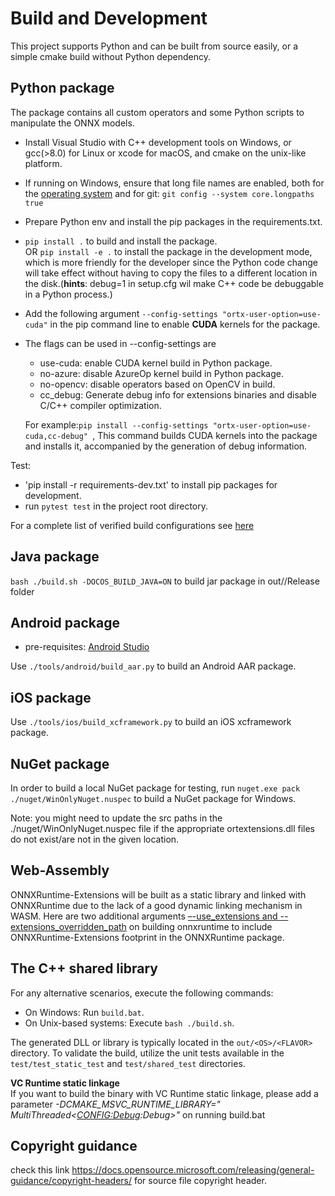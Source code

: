 # Build and Development

This project supports Python and can be built from source easily, or a simple cmake build without Python dependency.

## Python package

The package contains all custom operators and some Python scripts to manipulate the ONNX models.

- Install Visual Studio with C++ development tools on Windows, or gcc(>8.0) for Linux or xcode for macOS, and cmake on
  the unix-like platform.
- If running on Windows, ensure that long file names are enabled, both for
  the [operating system](https://docs.microsoft.com/en-us/windows/win32/fileio/maximum-file-path-limitation?tabs=cmd)
  and for git: `git config --system core.longpaths true`
- Prepare Python env and install the pip packages in the requirements.txt.
- `pip install .` to build and install the package.<br/> OR `pip install -e .` to install the package in the development
  mode, which is more friendly for the developer since the Python code change will take effect without having to copy
  the files to a different location in the disk.(**hints**: debug=1 in setup.cfg wil make C++ code be debuggable in a
  Python process.)
- Add the following argument `--config-settings "ortx-user-option=use-cuda"` in the pip command line to enable **CUDA**
  kernels for the package.
- The flags can be used in --config-settings are
  - use-cuda: enable CUDA kernel build in Python package.
  - no-azure: disable AzureOp kernel build in Python package.
  - no-opencv: disable operators based on OpenCV in build.
  - cc_debug: Generate debug info for extensions binaries and disable C/C++ compiler optimization.

   For example:`pip install --config-settings "ortx-user-option=use-cuda,cc-debug" `, This command builds CUDA
 kernels into the package and installs it, accompanied by the generation of debug information.

Test:

- 'pip install -r requirements-dev.txt' to install pip packages for development.
- run `pytest test` in the project root directory.

For a complete list of verified build configurations see [here](<./ci_matrix.md>)

## Java package

`bash ./build.sh -DOCOS_BUILD_JAVA=ON` to build jar package in out/<OS>/Release folder

## Android package

- pre-requisites: [Android Studio](https://developer.android.com/studio)

Use `./tools/android/build_aar.py` to build an Android AAR package.

## iOS package

Use `./tools/ios/build_xcframework.py` to build an iOS xcframework package.

## NuGet package

In order to build a local NuGet package for testing, run `nuget.exe pack ./nuget/WinOnlyNuget.nuspec` to build a NuGet
package for Windows.

Note: you might need to update the src paths in the ./nuget/WinOnlyNuget.nuspec file if the appropriate
ortextensions.dll files do not exist/are not in the given location.

## Web-Assembly

ONNXRuntime-Extensions will be built as a static library and linked with ONNXRuntime due to the lack of a good dynamic
linking mechanism in WASM. Here are two additional
arguments [–-use_extensions and --extensions_overridden_path](https://github.com/microsoft/onnxruntime/blob/860ba8820b72d13a61f0d08b915cd433b738ffdc/tools/ci_build/build.py#L416)
on building onnxruntime to include ONNXRuntime-Extensions footprint in the ONNXRuntime package.

## The C++ shared library

For any alternative scenarios, execute the following commands:

- On Windows: Run `build.bat`.
- On Unix-based systems: Execute `bash ./build.sh`.

The generated DLL or library is typically located in the `out/<OS>/<FLAVOR>` directory. To validate the build, utilize
the unit tests available in the `test/test_static_test` and `test/shared_test` directories.

**VC Runtime static linkage**  
If you want to build the binary with VC Runtime static linkage, please add a parameter _-DCMAKE_MSVC_RUNTIME_LIBRARY="
MultiThreaded$<$<CONFIG:Debug>:Debug>"_ on running build.bat

## Copyright guidance

check this link https://docs.opensource.microsoft.com/releasing/general-guidance/copyright-headers/ for source file
copyright header.
